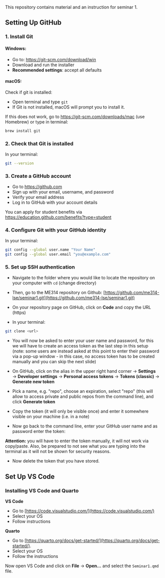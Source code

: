 This repository contains material and an instruction for seminar 1. 

## Setting Up GitHub

### 1. Install Git

#### Windows:
- Go to: https://git-scm.com/download/win
- Download and run the installer
- **Recommended settings**: accept all defaults

#### macOS:
Check if git is installed:
- Open terminal and type `git`
- If Git is not installed, macOS will prompt you to install it.

If this does not work, go to https://git-scm.com/downloads/mac (use Homebrew) or type in terminal:
```bash
brew install git
```

### 2. Check that Git is installed

In your terminal:
```bash
git --version
```

### 3. Create a GitHub account

- Go to https://github.com
- Sign up with your email, username, and password
- Verify your email address
- Log in to GitHub with your account details

You can apply for student benefits via https://education.github.com/benefits?type=student

### 4. Configure Git with your GitHub identity

In your terminal:
```bash
git config --global user.name "Your Name"
git config --global user.email "you@example.com"
```

### 5. Set up SSH authentication

- Navigate to the folder where you would like to locate the repository on your computer with `cd` (change directory)

- Then, go to the ME314 repository on Github: [https://github.com/me314-lse/seminar1.git](https://github.com/me314-lse/seminar1.git)

- On your repository page on GitHub, click on **Code** and copy the URL (https)

- In your terminal:
```bash
git clone <url>
```

- You will now be asked to enter your user name and password, for this we will have to create an access token as the last step in this setup (note: some users are instead asked at this point to enter their password via a pop-up window - in this case, no access token has to be created manually and you can skip the next slide)

- On GitHub, click on the alias in the upper right hand corner → **Settings** → **Developer settings** → **Personal access tokens** → **Tokens (classic)** → **Generate new token**

- Pick a name, e.g. "repo", choose an expiration, select "repo" (this will allow to access private and public repos from the command line), and click **Generate token**

- Copy the token (it will only be visible once) and enter it somewhere visible on your machine (i.e. in a note)
- Now go back to the command line, enter your GitHub user name and as password enter the token:

**Attention:** you will have to enter the token manually, it will not work via copy/paste. Also, be prepared to not see what you are typing into the terminal as it will not be shown for security reasons.

- Now delete the token that you have stored.

## Set Up VS Code

### Installing VS Code and Quarto

**VS Code**

- Go to [https://code.visualstudio.com/](https://code.visualstudio.com/)
- Select your OS
- Follow instructions

**Quarto**

- Go to [https://quarto.org/docs/get-started/](https://quarto.org/docs/get-started/).
- Select your OS
- Follow the instructions

  
Now open VS Code and click on **File** → **Open…** and select the `Seminar1.qmd` file.
